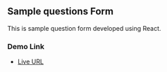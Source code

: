 ## Sample questions Form

This is sample question form developed using React.

### Demo Link

- [Live URL](https://google-sample-form.netlify.app/)
